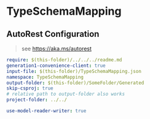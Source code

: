# TypeSchemaMapping

## AutoRest Configuration

> see https://aka.ms/autorest

``` yaml
require: $(this-folder)/../../../readme.md
generation1-convenience-client: true
input-file: $(this-folder)/TypeSchemaMapping.json
namespace: TypeSchemaMapping
output-folder: $(this-folder)/SomeFolder/Generated
skip-csproj: true
# relative path to output-folder also works
project-folder: ../../

use-model-reader-writer: true
```
